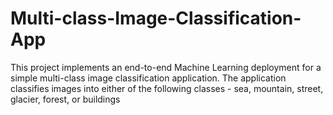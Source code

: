 # Multi-class-Image-Classification-App
This project implements an end-to-end Machine Learning deployment for a simple multi-class image classification application. The application classifies images into either of the following classes - sea, mountain, street, glacier, forest, or buildings
